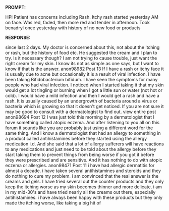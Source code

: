**PROMPT:**

HPI Patient has concerns including Rash. Itchy rash started yesterday AM on face. Was red, faded, then more red and tender in afternoon. Took benadryl once yesterday with history of no new food or products

**RESPONSE:**

  since last 2 days. My doctor is concerned about this, not about the itching or rash, but the history of food etc. He suggested the cream and I plan to try. Is it necessary though? I am not trying to cause trouble, just want the right cream for my skin. I know its not as simple as one says, but I want to know if that is the answer.  anon98982  Post 13 If I have a rash or itchy face it is usually due to acne but occasionally it is a result of viral infection. I have been taking Bifidobacterium bifidum. I have seen the symptoms for many people who had viral infection. I noticed when I started taking it that my skin would get a lot tingling or burning when I got a little sun or water (not hot or cold). I would have a mild infection and then I would get a rash and have a rash. It is usually caused by an undergrowth of bacteria around a virus or bacteria which is growing so that it doesn't get noticed. If you are not sure it may be good to consult with a dermatologist to find out. view entire post  anon98694  Post 12 I was just told this morning by a dermatologist that I have something called atopic eczema. And after listening to you all on this forum it sounds like you are probably just using a different word for the same thing. And I know a dermatologist that had an allergy to something in a product called antihistamines before they started using the allergy medication i.d. And she said that a lot of allergy sufferers will have reactions to any medications and just need to be told about the allergy before they start taking them to prevent things from being worse if you got it before they were prescribed and are sensitive. And it has nothing to do with atopic eczema or allergies.  anon98471  Post 11 i have had allergic dermatitis for almost a decade. i have taken several antihistamines and steroids and they do nothing to cure my problem. i am convinced that the real answer is the creams and gels. I have tried several out the counter products and they only keep the itching worse as my skin becomes thinner and more delicate. i am in my mid-30's and have tried nearly all the creams out there, especially antihistamines. i have always been happy with these products but they only made the itching worse, like taking a big hit of
